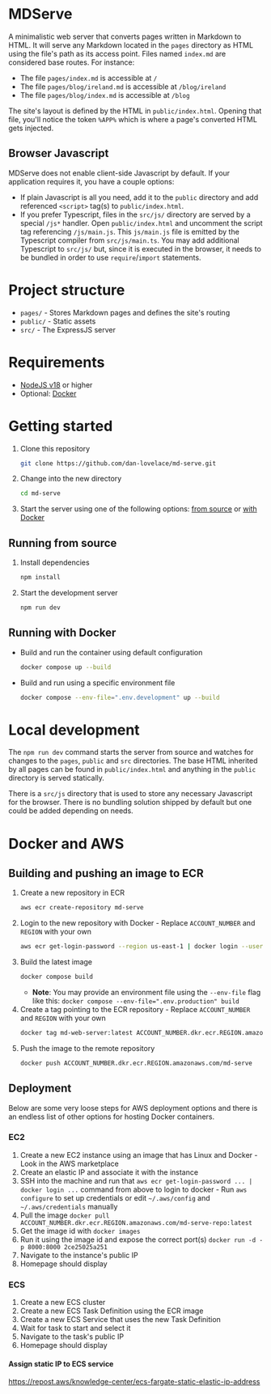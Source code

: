 # MDServe

A minimalistic web server that converts pages written in Markdown to HTML. It
will serve any Markdown located in the `pages` directory as HTML using the
file's path as its access point. Files named `index.md` are considered base
routes. For instance:

- The file `pages/index.md` is accessible at `/`
- The file `pages/blog/ireland.md` is accessible at `/blog/ireland`
- The file `pages/blog/index.md` is accessible at `/blog`

The site's layout is defined by the HTML in `public/index.html`. Opening that
file, you'll notice the token `%APP%` which is where a page's converted HTML
gets injected.

## Browser Javascript

MDServe does not enable client-side Javascript by default. If your application
requires it, you have a couple options:

- If plain Javascript is all you need, add it to the `public` directory and add
  referenced `<script>` tag(s) to `public/index.html`.
- If you prefer Typescript, files in the `src/js/` directory are served by a
  special `/js*` handler. Open `public/index.html` and uncomment the script tag
  referencing `/js/main.js`. This `js/main.js` file is emitted by the Typescript
  compiler from `src/js/main.ts`. You may add additional Typescript to `src/js/`
  but, since it is executed in the browser, it needs to be bundled in order to
  use `require`/`import` statements.

# Project structure

- `pages/` - Stores Markdown pages and defines the site's routing
- `public/` - Static assets
- `src/` - The ExpressJS server

# Requirements

- [NodeJS v18](https://nodejs.org/en/blog/release/v18.18.1) or higher
- Optional: [Docker](https://docs.docker.com/get-docker/)

# Getting started

1. Clone this repository
   ```sh
   git clone https://github.com/dan-lovelace/md-serve.git
   ```
1. Change into the new directory
   ```sh
   cd md-serve
   ```
1. Start the server using one of the following options:
   [from source](#running-from-source) or [with Docker](#running-with-docker)

## Running from source

1. Install dependencies
   ```sh
   npm install
   ```
1. Start the development server
   ```sh
   npm run dev
   ```

## Running with Docker

- Build and run the container using default configuration
  ```sh
  docker compose up --build
  ```
- Build and run using a specific environment file
  ```sh
  docker compose --env-file=".env.development" up --build
  ```

# Local development

The `npm run dev` command starts the server from source and watches for changes
to the `pages`, `public` and `src` directories. The base HTML inherited by all
pages can be found in `public/index.html` and anything in the `public` directory
is served statically.

There is a `src/js` directory that is used to store any necessary Javascript for
the browser. There is no bundling solution shipped by default but one could be
added depending on needs.

# Docker and AWS

## Building and pushing an image to ECR

1. Create a new repository in ECR
   ```sh
   aws ecr create-repository md-serve
   ```
1. Login to the new repository with Docker - Replace `ACCOUNT_NUMBER` and
   `REGION` with your own
   ```sh
   aws ecr get-login-password --region us-east-1 | docker login --username AWS --password-stdin ACCOUNT_NUMBER.dkr.ecr.REGION.amazonaws.com/md-serve
   ```
1. Build the latest image
   ```sh
   docker compose build
   ```
   - **Note**: You may provide an environment file using the `--env-file` flag
     like this: `docker compose --env-file=".env.production" build`
1. Create a tag pointing to the ECR repository - Replace `ACCOUNT_NUMBER` and
   `REGION` with your own
   ```sh
   docker tag md-web-server:latest ACCOUNT_NUMBER.dkr.ecr.REGION.amazonaws.com/md-serve
   ```
1. Push the image to the remote repository
   ```sh
   docker push ACCOUNT_NUMBER.dkr.ecr.REGION.amazonaws.com/md-serve
   ```

## Deployment

Below are some very loose steps for AWS deployment options and there is an
endless list of other options for hosting Docker containers.

### EC2

1. Create a new EC2 instance using an image that has Linux and Docker - Look in
   the AWS marketplace
1. Create an elastic IP and associate it with the instance
1. SSH into the machine and run that
   `aws ecr get-login-password ... | docker login ...` command from above to
   login to docker - Run `aws configure` to set up credentials or edit
   `~/.aws/config` and `~/.aws/credentials` manually
1. Pull the image
   `docker pull ACCOUNT_NUMBER.dkr.ecr.REGION.amazonaws.com/md-serve-repo:latest`
1. Get the image id with `docker images`
1. Run it using the image id and expose the correct port(s)
   `docker run -d -p 8000:8000 2ce25025a251`
1. Navigate to the instance's public IP
1. Homepage should display

### ECS

1. Create a new ECS cluster
1. Create a new ECS Task Definition using the ECR image
1. Create a new ECS Service that uses the new Task Definition
1. Wait for task to start and select it
1. Navigate to the task's public IP
1. Homepage should display

#### Assign static IP to ECS service

https://repost.aws/knowledge-center/ecs-fargate-static-elastic-ip-address

